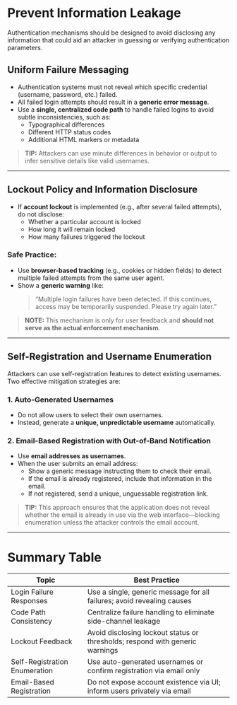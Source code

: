 # Prevent Information Leakage

Authentication mechanisms should be designed to avoid disclosing any information that could aid an attacker in guessing or verifying authentication parameters.

## Uniform Failure Messaging

- Authentication systems must not reveal which specific credential (username, password, etc.) failed.
- All failed login attempts should result in a **generic error message**.
- Use a **single, centralized code path** to handle failed logins to avoid subtle inconsistencies, such as:
  - Typographical differences
  - Different HTTP status codes
  - Additional HTML markers or metadata

> **TIP:** Attackers can use minute differences in behavior or output to infer sensitive details like valid usernames.

---

## Lockout Policy and Information Disclosure

- If **account lockout** is implemented (e.g., after several failed attempts), do not disclose:
  - Whether a particular account is locked
  - How long it will remain locked
  - How many failures triggered the lockout

### Safe Practice:

- Use **browser-based tracking** (e.g., cookies or hidden fields) to detect multiple failed attempts from the same user agent.
- Show a **generic warning** like:
  > “Multiple login failures have been detected. If this continues, access may be temporarily suspended. Please try again later.”

> **NOTE:** This mechanism is only for user feedback and **should not serve as the actual enforcement mechanism**.

---

## Self-Registration and Username Enumeration

Attackers can use self-registration features to detect existing usernames. Two effective mitigation strategies are:

### 1. Auto-Generated Usernames

- Do not allow users to select their own usernames.
- Instead, generate a **unique, unpredictable username** automatically.

### 2. Email-Based Registration with Out-of-Band Notification

- Use **email addresses as usernames**.
- When the user submits an email address:
  - Show a generic message instructing them to check their email.
  - If the email is already registered, include that information in the email.
  - If not registered, send a unique, unguessable registration link.

> **TIP:** This approach ensures that the application does not reveal whether the email is already in use via the web interface—blocking enumeration unless the attacker controls the email account.

---

# Summary Table

| Topic                           | Best Practice                                                                 |
|---------------------------------|-------------------------------------------------------------------------------|
| Login Failure Responses         | Use a single, generic message for all failures; avoid revealing causes        |
| Code Path Consistency           | Centralize failure handling to eliminate side-channel leakage                 |
| Lockout Feedback                | Avoid disclosing lockout status or thresholds; respond with generic warnings |
| Self-Registration Enumeration   | Use auto-generated usernames or confirm registration via email only          |
| Email-Based Registration        | Do not expose account existence via UI; inform users privately via email     |
